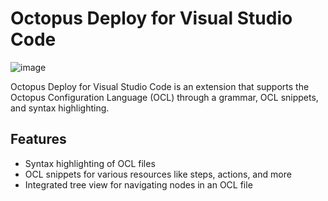 # Octopus Deploy for Visual Studio Code

![image](https://user-images.githubusercontent.com/71493/137660273-0804da96-d744-49c8-a5f6-02b0a7cc5a35.png)

Octopus Deploy for Visual Studio Code is an extension that supports the Octopus Configuration Language (OCL) through a grammar, OCL snippets, and syntax highlighting.

## Features

- Syntax highlighting of OCL files
- OCL snippets for various resources like steps, actions, and more
- Integrated tree view for navigating nodes in an OCL file
